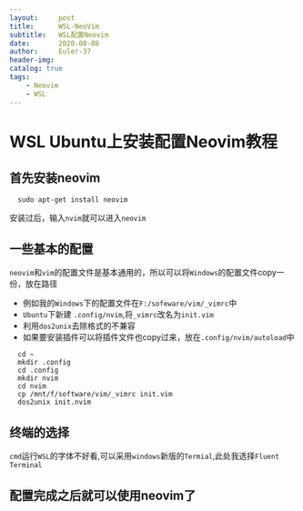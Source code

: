 ```yaml
---
layout:     post
title:      WSL-NeoVim
subtitle:   WSL配置Neovim
date:       2020-08-08
author:     Euler-37
header-img: 
catalog: true
tags:
    - Neovim
    - WSL
---
```

# WSL Ubuntu上安装配置Neovim教程
## 首先安装neovim
``` shell
  sudo apt-get install neovim
```
安装过后，输入`nvim`就可以进入`neovim`
## 一些基本的配置
`neovim`和`vim`的配置文件是基本通用的，所以可以将`Windows`的配置文件copy一份，放在路径
* 例如我的`Windows`下的配置文件在`F:/sofeware/vim/_vimrc`中
* `Ubuntu`下新建 `.config/nvim`,将`_vimrc`改名为`init.vim`
* 利用`dos2unix`去除格式的不兼容
* 如果要安装插件可以将插件文件也copy过来，放在`.config/nvim/autoload`中
``` shell
  cd ~
  mkdir .config
  cd .config
  mkdir nvim
  cd nvim
  cp /mnt/f/software/vim/_vimrc init.vim
  dos2unix init.nvim
```
## 终端的选择
`cmd`运行`WSL`的字体不好看,可以采用`windows`新版的`Termial`,此处我选择`Fluent Terminal`
## 配置完成之后就可以使用neovim了



